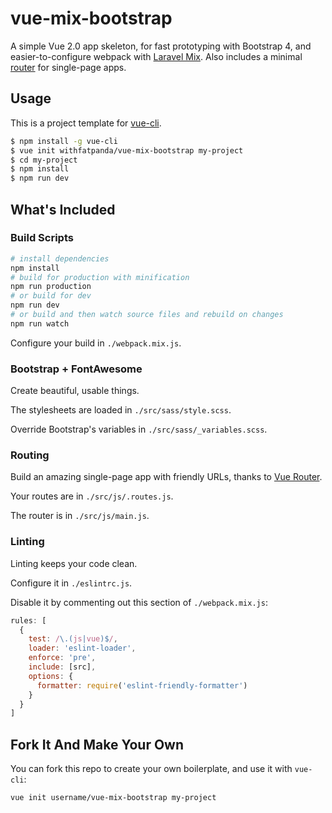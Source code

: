 # vue-mix-bootstrap

A simple Vue 2.0 app skeleton, for fast prototyping with Bootstrap 4, and easier-to-configure webpack with [Laravel Mix](https://github.com/JeffreyWay/laravel-mix). Also includes a minimal [router](https://router.vuejs.org) for single-page apps.

## Usage

This is a project template for [vue-cli](https://github.com/vuejs/vue-cli).

``` bash
$ npm install -g vue-cli
$ vue init withfatpanda/vue-mix-bootstrap my-project
$ cd my-project
$ npm install
$ npm run dev
```

## What's Included

### Build Scripts

``` bash
# install dependencies
npm install
# build for production with minification
npm run production
# or build for dev
npm run dev
# or build and then watch source files and rebuild on changes
npm run watch
```

Configure your build in `./webpack.mix.js`.

### Bootstrap + FontAwesome

Create beautiful, usable things.

The stylesheets are loaded in `./src/sass/style.scss`.

Override Bootstrap's variables in `./src/sass/_variables.scss`.

### Routing

Build an amazing single-page app with friendly URLs, thanks to [Vue Router](https://router.vuejs.org).

Your routes are in `./src/js/.routes.js`.

The router is in `./src/js/main.js`.

### Linting

Linting keeps your code clean. 

Configure it in `./eslintrc.js`. 

Disable it by commenting out this section of `./webpack.mix.js`:

```js
rules: [
  {
    test: /\.(js|vue)$/,
    loader: 'eslint-loader',
    enforce: 'pre',
    include: [src],
    options: {
      formatter: require('eslint-friendly-formatter')
    }
  }
]
```

## Fork It And Make Your Own

You can fork this repo to create your own boilerplate, and use it with `vue-cli`:

``` bash
vue init username/vue-mix-bootstrap my-project
```
